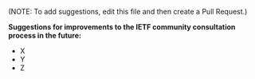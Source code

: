 (NOTE: To add suggestions, edit this file and then create a Pull Request.)

**Suggestions for improvements to the IETF community consultation process in the future:**

- X
- Y
- Z
